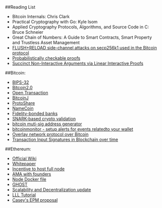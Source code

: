 ##Reading List

* Bitcoin Internals: Chris Clark
* Practical Cryptography with Go: Kyle Isom
* Applied Cryptography Protocols, Algorithms, and Source Code in C: Bruce Schneier
* Great Chain of Numbers: A Guide to Smart Contracts, Smart Property and Trustless Asset Management
* [FLUSH+RELOAD side-channel attacks on secp256k1 used in the Bitcoin protocol](http://eprint.iacr.org/2014/161.pdf)
* [Probabilistically checkable proofs](http://en.wikipedia.org/wiki/Probabilistically_checkable_proof)
* [Succinct Non-Interactive Arguments via Linear Interactive Proofs](https://eprint.iacr.org/2012/718.pdf)

##Bitcoin:

* [BIPS-32](https://github.com/bitcoin/bips/blob/master/bip-0032.mediawiki)
* [Bitcoin2.0](http://voices.yahoo.com/bitcoin-20-explained-colored-coins-vs-mastercoin-vs-12475857.html)
* [Open Transaction](http://opentransactions.org)
* [BitcoinJ](https://code.google.com/p/bitcoinj/)
* [ProtoShare](https://bitcointalk.org/index.php?topic=325261.0)
* [NameCoin](https://en.bitcoin.it/wiki/Namecoin)
* [Fidelity-bonded banks](https://bitcointalk.org/index.php?topic=146307.0)
* [SNARK-based crypto validation](https://bitcointalk.org/index.php?topic=367049.0)
* [bitcoin muti-sig address generator](https://coinb.in/multisig/)
* [bitcoinmonitor - setup alerts for events relatedto your wallet](http://www.bitcoinmonitor.net/)
* [Overlay network protocol over Bitcoin](https://bitcointalk.org/index.php?topic=55842.0)
* [Transaction Input Signatures in Blockchain over time](http://codesuppository.blogspot.com/2014/03/transaction-input-signatures-in-bitcoin.html)

##Ethereum:
* [Official Wiki](https://github.com/ethereum/wiki/wiki/%5BEnglish%5D-Ethereum-TOC)
* [Whitepaper](https://github.com/ethereum/wiki/wiki/%5BEnglish%5D-White-Paper)
* [Incentive to host full node](http://www.reddit.com/r/ethereum/comments/1x5yg5/incentives_to_host_a_full_node/)
* [AMA with founders](http://www.reddit.com/r/IAmA/comments/1xb5rj/hi_were_the_ethereum_founding_team_ask_us_anything/cf9zuek)
* [Node Docker file](https://gist.github.com/caktux/483d2679f5f544b32ce9)
* [GHOST](http://www.cs.huji.ac.il/~avivz/pubs/13/btc_scalability_full.pdf)
* [Scalability and Decentralization update](http://blog.ethereum.org/2014/02/18/ethereum-scalability-and-decentralization-updates/)
* [LLL Tutorial](https://github.com/ethereum/cpp-ethereum/wiki/LLL-Tutorial?utm_content=buffera9fc5&utm_medium=social&utm_source=twitter.com&utm_campaign=buffer)
* [Casey's EPM proposal](http://coda.caseykuhlman.com/entries/2014/introducing-ethereum-package-manager.html?utm_source=twitter.com&utm_medium=social&utm_campaign=buffer&utm_content=buffer17d52)

